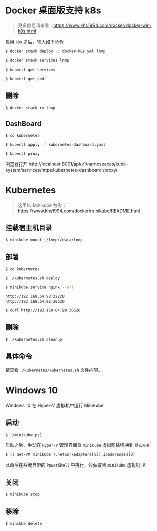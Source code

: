# Docker 桌面版支持 k8s

>更多信息请查看：https://www.khs1994.com/docker/docker-win-k8s.html

启用 `k8s` 之后，输入如下命令

```bash
$ docker stack deploy -c docker-k8s.yml lnmp

$ docker stack services lnmp

$ kubectl get services

$ kubectl get pod
```

## 删除

```bash
$ docker stack rm lnmp
```

## DashBoard

```bash
$ cd kubernetes

$ kubectl apply -f kubernetes-dashboard.yaml

$ kubectl proxy
```

浏览器打开 http://localhost:8001/api/v1/namespaces/kube-system/services/https:kubernetes-dashboard:/proxy/

# Kubernetes

> 这里以 Minikube 为例：https://www.khs1994.com/docker/minikube/README.html

## 挂载宿主机目录

```bash
$ minikube mount ~/lnmp:/data/lnmp
```

## 部署

```bash
$ cd kubernetes

$ ./kubernetes.sh deploy

$ minikube service nginx --url

http://192.168.64.98:32228
http://192.168.64.98:30626

$ curl http://192.168.64.98:30626
```

## 删除

```bash
$ ./kubernetes.sh cleanup
```

## 具体命令

请查看 `./kubernetes/kubernetes.sh` 文件内容。

# Windows 10

Windows 10 在 Hyper-V 虚拟机中运行 Minikube

## 启动

```bash
$ ./minikube.ps1
```

启动之后，手动在 `Hyper-V` 管理界面将 `minikube` 虚拟网络切换到 `默认开关`。

```bash
$ (( Get-VM minikube ).networkadapters[0]).ipaddresses[0]
```

此命令在系统自带的 `PowerShell` 中执行，会获取到 `minikube` 虚拟机 IP.

## 关闭

```bash
$ minikube stop
```

## 移除

```bash
$ minikbe delete
```
